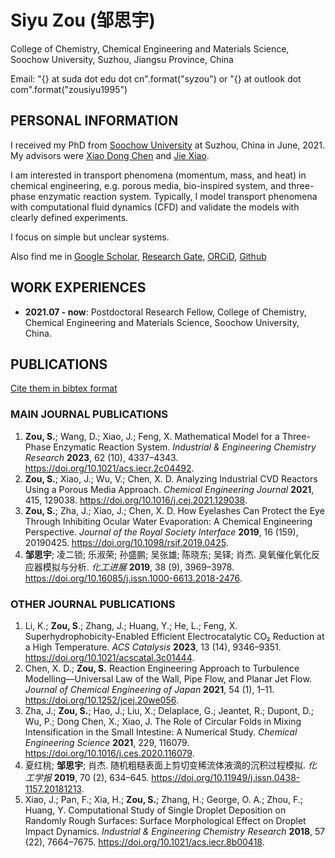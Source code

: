 # Siyu Zou (邹思宇)

College of Chemistry, Chemical Engineering and Materials Science, Soochow University, Suzhou, Jiangsu Province, China

Email: "{} at suda dot edu dot cn".format("syzou") or "{} at outlook dot com".format("zousiyu1995")

## PERSONAL INFORMATION

I received my PhD from [Soochow University](https://chemistry.suda.edu.cn/) at Suzhou, China in June, 2021. My advisors were [Xiao Dong Chen](https://scholar.google.com/citations?user=fg3sXKwAAAAJ&hl=zh-CN) and [Jie Xiao](https://scholar.google.com/citations?user=lKpqfmkAAAAJ&hl=zh-CN).

I am interested in transport phenomena (momentum, mass, and heat) in chemical engineering, e.g. porous media, bio-inspired system, and three-phase enzymatic reaction system. Typically, I model transport phenomena with computational fluid dynamics (CFD) and validate the models with clearly defined experiments.

I focus on simple but unclear systems.

Also find me in [Google Scholar](https://scholar.google.com/citations?user=w6AliuwAAAAJ&hl=zh-CN),  [Research Gate](https://www.researchgate.net/profile/Siyu-Zou-3),  [ORCiD](https://orcid.org/my-orcid?orcid=0000-0002-9152-9844), [Github](https://github.com/zousiyu1995)

## WORK EXPERIENCES

- **2021.07 - now**: Postdoctoral Research Fellow, College of Chemistry, Chemical Engineering and Materials Science, Soochow University, China.

## PUBLICATIONS

[Cite them in bibtex format](./bib_my_paper.bib)

### MAIN JOURNAL PUBLICATIONS

1. **Zou, S.**; Wang, D.; Xiao, J.; Feng, X. Mathematical Model for a Three-Phase Enzymatic Reaction System. *Industrial & Engineering Chemistry Research* **2023**, 62 (10), 4337–4343. <https://doi.org/10.1021/acs.iecr.2c04492>.
2. **Zou, S.**; Xiao, J.; Wu, V.; Chen, X. D. Analyzing Industrial CVD Reactors Using a Porous Media Approach. *Chemical Engineering Journal* **2021**, 415, 129038. <https://doi.org/10.1016/j.cej.2021.129038>.
3. **Zou, S.**; Zha, J.; Xiao, J.; Chen, X. D. How Eyelashes Can Protect the Eye Through Inhibiting Ocular Water Evaporation: A Chemical Engineering Perspective. *Journal of the Royal Society Interface* **2019**, 16 (159), 20190425. <https://doi.org/10.1098/rsif.2019.0425>.
4. **邹思宇**; 凌二锁; 乐淑荣; 孙盛鹏; 吴张雄; 陈晓东; 吴铎; 肖杰. 臭氧催化氧化反应器模拟与分析. *化工进展* **2019**, 38 (9), 3969–3978. <https://doi.org/10.16085/j.issn.1000-6613.2018-2476>.

### OTHER JOURNAL PUBLICATIONS

1. Li, K.; **Zou, S**.; Zhang, J.; Huang, Y.; He, L.; Feng, X. Superhydrophobicity-Enabled Efficient Electrocatalytic CO₂ Reduction at a High Temperature. *ACS Catalysis* **2023**, 13 (14), 9346–9351. <https://doi.org/10.1021/acscatal.3c01444>.
2. Chen, X. D.; **Zou, S.** Reaction Engineering Approach to Turbulence Modelling—Universal Law of the Wall, Pipe Flow, and Planar Jet Flow. *Journal of Chemical Engineering of Japan* **2021**, 54 (1), 1–11. <https://doi.org/10.1252/jcej.20we056>.
3. Zha, J.; **Zou, S.**; Hao, J.; Liu, X.; Delaplace, G.; Jeantet, R.; Dupont, D.; Wu, P.; Dong Chen, X.; Xiao, J. The Role of Circular Folds in Mixing Intensification in the Small Intestine: A Numerical Study. *Chemical Engineering Science* **2021**, 229, 116079. <https://doi.org/10.1016/j.ces.2020.116079>.
4. 夏红桃; **邹思宇**; 肖杰. 随机粗糙表面上剪切变稀流体液滴的沉积过程模拟. *化工学报* **2019**, 70 (2), 634–645. <https://doi.org/10.11949/j.issn.0438-1157.20181213>.
5. Xiao, J.; Pan, F.; Xia, H.; **Zou, S.**; Zhang, H.; George, O. A.; Zhou, F.; Huang, Y. Computational Study of Single Droplet Deposition on Randomly Rough Surfaces: Surface Morphological Effect on Droplet Impact Dynamics. *Industrial & Engineering Chemistry Research* **2018**, 57 (22), 7664–7675. <https://doi.org/10.1021/acs.iecr.8b00418>.
